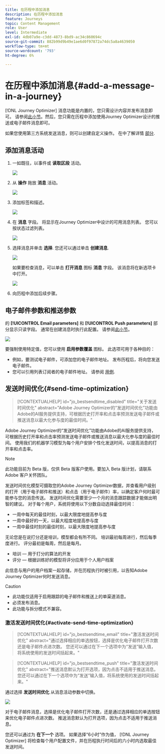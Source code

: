 ```yaml
---
title: 在历程中添加消息
description: 在历程中添加消息
feature: Journeys
topic: Content Management
role: User
level: Intermediate
exl-id: 4db07a9e-c3dd-4873-8bd9-ac34c860694c
source-git-commit: 882b99d9b49e1ae6d0f97872a74dc5a8a4639050
workflow-type: tm+mt
source-wordcount: '793'
ht-degree: 6%

---
```


# 在历程中添加消息{#add-a-message-in-a-journey}

[!DNL Journey Optimizer] 消息功能是内置的，您只需设计内容并发布消息即可。 请参阅[此小节](../messages/get-started-content.md)。然后，您只需在历程中添加使用Journey Optimizer设计的推送或电子邮件消息即可。

如果您使用第三方系统发送消息，则可以创建自定义操作。 在中了解详情 [部分](../action/action.md).

## 添加消息活动

1. 一如既往，以事件或 **读取区段** 活动。

   ![](assets/jo-message0.png)

1. 从 **操作** 拖放 **消息** 活动。

   ![](assets/jo-message1.png)

1. 添加标签和描述。

   ![](assets/jo-message2.png)

1. 在 **消息** 字段。 将显示在Journey Optimizer中设计的可用消息列表。 您可以按状态过滤列表。

   ![](assets/jo-message3.png)

1. 选择消息并单击 **选择**. 您还可以通过单击 **创建消息**.

   ![](assets/jo-message4-ter.png)

   如果要检查消息，可以单击 **打开消息** 图标 **消息** 字段。 该消息将在新选项卡中打开。

   ![](assets/jo-message4-bis.png)

1. 向历程中添加后续步骤。

## 电子邮件参数和推送参数

的 **[!UICONTROL Email parameters]** 和 **[!UICONTROL Push parameters]** 部分显示只读字段。 通常在创建消息时执行此配置。 请参阅[此小节](../messages/get-started-content.md)。

![](assets/jo-message4.png)

要强制使用特定值，您可以使用 **启用参数覆盖** 图标。 此选项可用于各种目的：

* 例如，要测试电子邮件，可添加您的电子邮件地址。 发布历程后，将向您发送电子邮件。
* 您可以引用列表订阅者的电子邮件地址。 请参阅 [用例](message-to-subscribers-uc.md).

## 发送时间优化{#send-time-optimization}

>[!CONTEXTUALHELP]
>id="jo_bestsendtime_disabled"
>title="关于发送时间优化"
>abstract="Adobe Journey Optimizer的“发送时间优化”功能由Adobe的AI服务提供支持，可根据历史打开率和点击率预测发送电子邮件或推送消息以最大化参与度的最佳时间。"

Adobe Journey Optimizer的“发送时间优化”功能由Adobe的AI服务提供支持，可根据历史打开率和点击率预测发送电子邮件或推送消息以最大化参与度的最佳时间。 使用我们的机器学习模型为每个用户安排个性化发送时间，以提高消息的打开率和点击率。

>[!NOTE]
>
>此功能目前为 Beta 版，仅供 Beta 版客户使用。要加入 Beta 版计划，请联系 Adobe 客户关怀团队。

发送时间优化模型可摄取您的Adobe Journey Optimizer数据，并查看用户级别的打开（用于电子邮件和推送）和点击（用于电子邮件）率，以确定客户何时最可能参与您的消息传送。 发送时间优化需要至少一个月的消息跟踪数据才能做出明智的建议。 对于每个用户，系统将使用以下分数自动选择最佳时间：

* 一周中每天的最佳时刻，以最大限度地提高参与度
* 一周中最好的一天，以最大程度地提高参与度
* 一周中最佳时刻的最佳时刻，以最大限度地提高参与度

无论您是在说打分还是培训，模型都会有所不同。 培训最初每周进行，然后每季度进行。 评分最初是每周，然后是每月。

* 培训 — 用于打分的算法的开发
* 评分 — 根据训练好的模型将评分应用于个人用户档案

此信息与用户的用户档案一起存储，并在历程执行时被引用，以告知Adobe Journey Optimizer何时发送消息。

>[!CAUTION]
>
>* 此功能仅适用于启用跟踪的电子邮件和推送上的单渠道消息。
>* 必须发布消息。
>* 此功能与拆分模式不兼容。


### 激活发送时间优化{#activate-send-time-optimization}

>[!CONTEXTUALHELP]
>id="jo_bestsendtime_email"
>title="激活发送时间优化"
>abstract="通过选择相应的单选按钮，选择是优化电子邮件打开次数还是电子邮件点进次数。 您还可以通过在下一个选项中为“发送”输入值，将系统使用的发送时间括起来。"

>[!CONTEXTUALHELP]
>id="jo_bestsendtime_push"
>title="激活发送时间优化"
>abstract="推送消息默认为打开选项，因为点击不适用于推送消息。 您还可以通过在下一个选项中为“发送”输入值，将系统使用的发送时间括起来。"

通过选择 **发送时间优化** 从消息活动参数中切换。

![](assets/jo-message5.png)

对于电子邮件消息，选择是优化电子邮件打开次数，还是通过选择相应的单选按钮来优化电子邮件点进次数。 推送消息默认为打开选项，因为点击不适用于推送消息。

您还可以通过为 **在下一个** 选项。 如果选择“6小时”作为值， [!DNL Journey Optimizer] 将检查每个用户配置文件，并在历程执行时间后的六小时内选取最佳发送时间。
